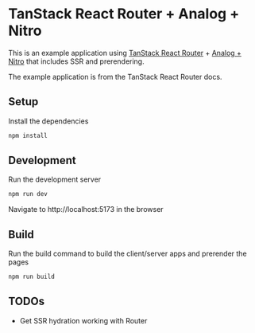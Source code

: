 # TanStack React Router + Analog + Nitro

This is an example application using [TanStack React Router](https://tanstack.com/router) + [Analog + Nitro](https://github.com/analogjs/analog/tree/main/packages/vite-plugin-nitro) that includes SSR and prerendering.

The example application is from the TanStack React Router docs.

## Setup

Install the dependencies

```sh
npm install
```

## Development

Run the development server

```sh
npm run dev
```

Navigate to http://localhost:5173 in the browser

## Build

Run the build command to build the client/server apps and prerender the pages

```sh
npm run build
```

## TODOs

- Get SSR hydration working with Router
